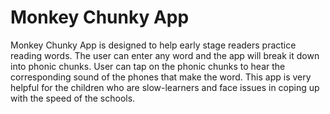 # Monkey Chunky App

Monkey Chunky App is designed to help early stage readers practice reading words. The user can enter any word and the app will break it down into phonic chunks. User can tap on the phonic chunks to hear the corresponding sound of the phones that make the word. This app is very helpful for the children who are slow-learners and face issues in coping up with the speed of the schools.
